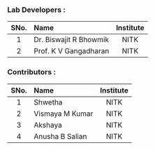 ### Lab Developers :

| SNo. | Name | Institute |
| :--: | :-- | :-------: |
|  1   | Dr. Biswajit R Bhowmik | NITK |
|  2   | Prof. K V Gangadharan | NITK |

### Contributors :

| SNo. | Name | Institute |
| :--: | :-- | :-------: |
|  1   | Shwetha | NITK |
|  2   | Vismaya M Kumar | NITK |
|  3   | Akshaya | NITK |
|  4   | Anusha B Salian | NITK |
